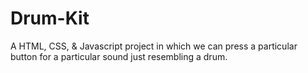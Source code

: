 # Drum-Kit
A HTML, CSS, &amp; Javascript project in which we can press a particular button for a particular sound just resembling a drum.

